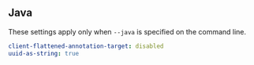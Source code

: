 ## Java

These settings apply only when `--java` is specified on the command line.

```yaml $(java)
client-flattened-annotation-target: disabled
uuid-as-string: true
```
